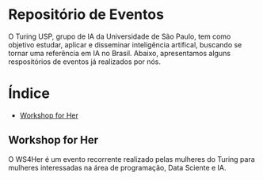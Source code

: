 # Repositório de Eventos 
O Turing USP, grupo de IA da Universidade de São Paulo, tem como objetivo estudar, aplicar e disseminar inteligência artifical, buscando se tornar uma referência em IA no Brasil. Abaixo, apresentamos alguns respositórios de eventos já realizados por nós.

# Índice
  * [Workshop for Her](#Workshop-for-her)

  
## Workshop for Her
O WS4Her é um evento recorrente realizado pelas mulheres do Turing para mulheres interessadas na área de programação, Data Sciente e IA. 
